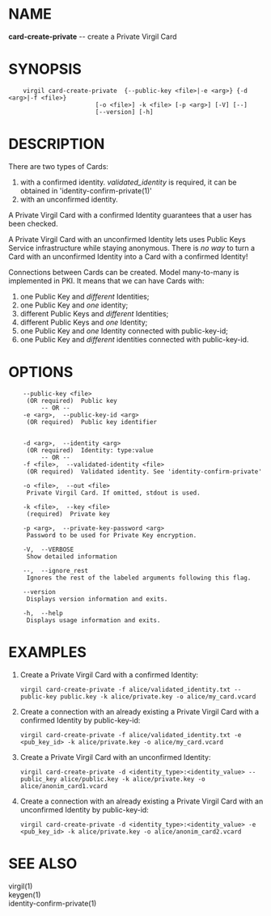 NAME
====

**card-create-private** -- create a Private Virgil Card

SYNOPSIS
========

        virgil card-create-private  {--public-key <file>|-e <arg>} {-d <arg>|-f <file>}
                            [-o <file>] -k <file> [-p <arg>] [-V] [--]
                            [--version] [-h]

DESCRIPTION
===========

There are two types of Cards:

1.  with a confirmed identity. *validated\_identity* is required, it can
    be obtained in 'identity-confirm-private(1)'
2.  with an unconfirmed identity.

A Private Virgil Card with a confirmed Identity guarantees that a user
has been checked.

A Private Virgil Card with an unconfirmed Identity lets uses Public Keys
Service infrastructure while staying anonymous. There is *no way* to
turn a Card with an unconfirmed Identity into a Card with a confirmed
Identity!

Connections between Cards can be created. Model many-to-many is
implemented in PKI. It means that we can have Cards with:

1.  one Public Key and *different* Identities;
2.  one Public Key and *one* identity;
3.  different Public Keys and *different* Identities;
4.  different Public Keys and *one* Identity;
5.  one Public Key and *one* Identity connected with public-key-id;
6.  one Public Key and *different* identities connected
    with public-key-id.

OPTIONS
=======

        --public-key <file>
         (OR required)  Public key
             -- OR --
        -e <arg>,  --public-key-id <arg>
         (OR required)  Public key identifier


        -d <arg>,  --identity <arg>
         (OR required)  Identity: type:value
             -- OR --
        -f <file>,  --validated-identity <file>
         (OR required)  Validated identity. See 'identity-confirm-private'

        -o <file>,  --out <file>
         Private Virgil Card. If omitted, stdout is used.

        -k <file>,  --key <file>
         (required)  Private key

        -p <arg>,  --private-key-password <arg>
         Password to be used for Private Key encryption.

        -V,  --VERBOSE
         Show detailed information

        --,  --ignore_rest
         Ignores the rest of the labeled arguments following this flag.

        --version
         Displays version information and exits.

        -h,  --help
         Displays usage information and exits.

EXAMPLES
========

1.  Create a Private Virgil Card with a confirmed Identity:

        virgil card-create-private -f alice/validated_identity.txt --public-key public.key -k alice/private.key -o alice/my_card.vcard

2.  Create a connection with an already existing a Private Virgil Card
    with a confirmed Identity by public-key-id:

        virgil card-create-private -f alice/validated_identity.txt -e <pub_key_id> -k alice/private.key -o alice/my_card.vcard

3.  Create a Private Virgil Card with an unconfirmed Identity:

        virgil card-create-private -d <identity_type>:<identity_value> --public_key alice/public.key -k alice/private.key -o alice/anonim_card1.vcard

4.  Create a connection with an already existing a Private Virgil Card
    with an unconfirmed Identity by public-key-id:

        virgil card-create-private -d <identity_type>:<identity_value> -e <pub_key_id> -k alice/private.key -o alice/anonim_card2.vcard

SEE ALSO
========

virgil(1)  
keygen(1)  
identity-confirm-private(1)
